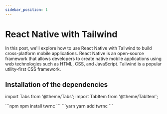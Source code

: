 ```yaml
---
sidebar_position: 1
---
```


# React Native with Tailwind

In this post, we'll explore how to use React Native with Tailwind to build cross-platform mobile applications. React Native is an open-source framework that allows developers to create native mobile applications using web technologies such as HTML, CSS, and JavaScript. Tailwind is a popular utility-first CSS framework.

## Installation of the dependencies

import Tabs from '@theme/Tabs'; import TabItem from '@theme/TabItem';

<Tabs> 
  <TabItem value="npm" label="npm" default> 
  ```npm 
  npm install twrnc 
  ``` 
  </TabItem> 
  <TabItem value="yarn" label="yarn"> 
  ```yarn 
  yarn add twrnc 
  ``` 
  </TabItem> 
</Tabs>
